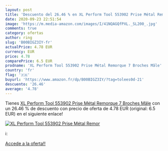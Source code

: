 ```yaml
---
layout: post
title: 'Descuento del 26.46 % en XL Perform Tool 553902 Prise Métal Remor'
date: 2020-09-23 22:51:54
image: 'https://m.media-amazon.com/images/I/41NQAGQfPXL._SL200_.jpg'
comments: true
category: ofertas
author: ring
slug: 'B00BIGZ3IY-fr'
actualPrice: 4.78 EUR
currency: EUR
price: 4.78
comparePrice: 6.5 EUR
prodname: 'XL Perform Tool 553902 Prise Métal Remorque 7 Broches Mâle'
country: 'fr'
flag: '🇫🇷'
buyurl: 'https://www.amazon.fr/dp/B00BIGZ3IY/?tag=tolees0d-21'
descuento: '26.46'
average: '4.78'
---
```


Tienes [XL Perform Tool 553902 Prise Métal Remorque 7 Broches Mâle](https://www.amazon.fr/dp/B00BIGZ3IY/?tag=tolees0d-21) con un 26.46 % de descuento con precio de oferta de 4.78 EUR (original: 6.5 EUR) en el siguiente enlace!

[![XL Perform Tool 553902 Prise Métal Remor](https://m.media-amazon.com/images/I/41NQAGQfPXL._SL200_.jpg)](https://www.amazon.fr/dp/B00BIGZ3IY/?tag=tolees0d-21)

ℹ️:


[Accede a la oferta!!](https://www.amazon.fr/dp/B00BIGZ3IY/?tag=tolees0d-21)
